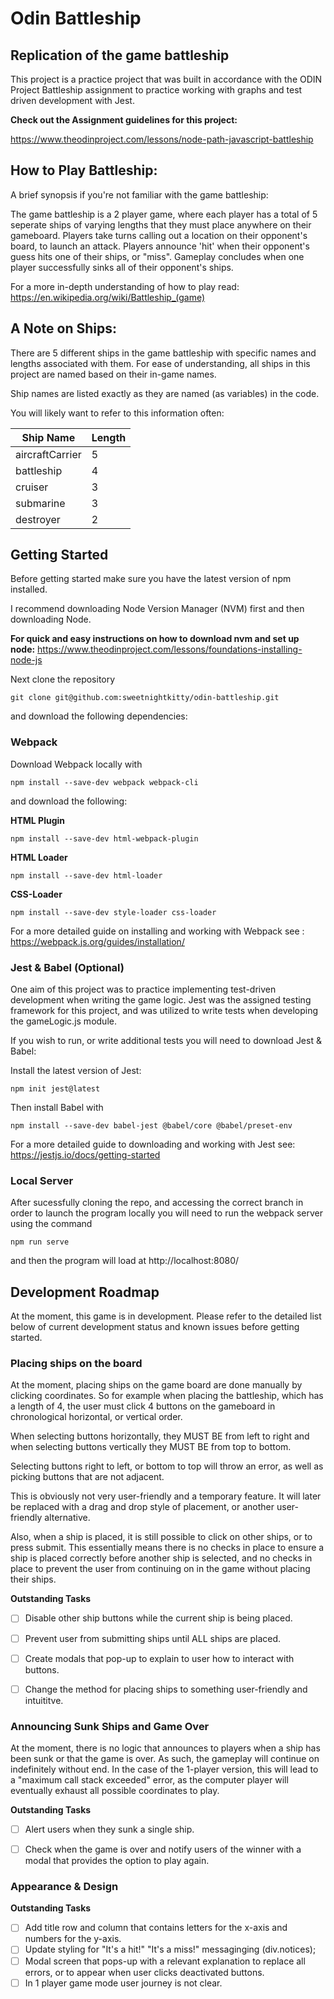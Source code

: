 # Odin Battleship

## Replication of the game battleship

This project is a practice project that was built in accordance with the ODIN Project Battleship assignment to practice working with graphs and test driven development with Jest.

**Check out the Assignment guidelines for this project:**

https://www.theodinproject.com/lessons/node-path-javascript-battleship



## How to Play Battleship:

A brief synopsis if you're not familiar with the game battleship: 

The game battleship is a 2 player game, where each player has a total of 5 seperate ships of varying lengths that they must place anywhere on their gameboard. Players take turns calling out a location on their opponent's board, to launch an attack. Players announce 'hit' when their opponent's guess hits one of their ships, or "miss". Gameplay concludes when one player successfully sinks all of their opponent's ships.  

For a more in-depth understanding of how to play read: https://en.wikipedia.org/wiki/Battleship_(game) 



## A Note on Ships:

There are 5 different ships in the game battleship with specific names and lengths associated with them. For ease of understanding, all ships in this project are named based on their in-game names. 

Ship names are listed exactly as they are named (as variables) in the code.

You will likely want to refer to this information often:

|  **Ship Name**  | **Length** |
| --------------- | ---------- |
| aircraftCarrier |      5     |
| battleship      |      4     |
| cruiser         |      3     |
| submarine       |      3     |
| destroyer       |      2     |


## Getting Started

Before getting started make sure you have the latest version of npm installed.

I recommend downloading Node Version Manager (NVM) first and then downloading Node.

**For quick and easy instructions on how to download nvm and set up node:** https://www.theodinproject.com/lessons/foundations-installing-node-js

Next clone the repository
```
git clone git@github.com:sweetnightkitty/odin-battleship.git
```

and download the following dependencies:


### Webpack

Download Webpack locally with
```
npm install --save-dev webpack webpack-cli
```
and download the following:


**HTML Plugin**
```
npm install --save-dev html-webpack-plugin
```


**HTML Loader**
```
npm install --save-dev html-loader
```


**CSS-Loader**
```
npm install --save-dev style-loader css-loader

```
For a more detailed guide on installing and working with Webpack see : https://webpack.js.org/guides/installation/



### Jest & Babel (Optional)

One aim of this project was to practice implementing test-driven development when writing the game logic. Jest was the assigned testing framework for this project, and was utilized to write tests when developing the gameLogic.js module. 

If you wish to run, or write additional tests you will need to download Jest & Babel:

Install the latest version of Jest:

```
npm init jest@latest
``` 

Then install Babel with

```
npm install --save-dev babel-jest @babel/core @babel/preset-env
```

For a more detailed guide to downloading and working with Jest see: https://jestjs.io/docs/getting-started


### Local Server

After sucessfully cloning the repo, and accessing the correct branch in order to launch the program locally you will need to run the webpack server using the command

```
npm run serve
```
and then the program will load at http://localhost:8080/ 



## Development Roadmap

At the moment, this game is in development. Please refer to the detailed list below of current development status and known issues before getting started.


### Placing ships on the board

At the moment, placing ships on the game board are done manually by clicking coordinates. So for example when placing the battleship, which has a length of 4, the user must click 4 buttons on the gameboard in chronological horizontal, or vertical order. 

When selecting buttons horizontally, they MUST BE from left to right and when selecting buttons vertically they MUST BE from top to bottom.

Selecting buttons right to left, or bottom to top will throw an error, as well as picking buttons that are not adjacent. 

This is obviously not very user-friendly and a temporary feature. It will later be replaced with a drag and drop style of placement, or another user-friendly alternative. 

Also, when a ship is placed, it is still possible to click on other ships, or to press submit. This essentially means there is no checks in place to ensure a ship is placed correctly before another ship is selected, and no checks in place to prevent the user from continuing on in the game without placing their ships. 

**Outstanding Tasks**
- [ ] Disable other ship buttons while the current ship is being placed.
- [ ] Prevent user from submitting ships until ALL ships are placed.
- [ ] Create modals that pop-up to explain to user how to interact with buttons.
- [ ] Change the method for placing ships to something user-friendly and intuititve. 


### Announcing Sunk Ships and Game Over

At the moment, there is no logic that announces to players when a ship has been sunk or that the game is over. As such, the gameplay will continue on indefinitely without end.  In the case of the 1-player version, this will lead to a "maximum call stack exceeded" error, as the computer player will eventually exhaust all possible coordinates to play. 

**Outstanding Tasks**
- [ ] Alert users when they sunk a single ship.
- [ ] Check when the game is over and notify users of the winner with a modal that provides the option to play again.


### Appearance & Design

**Outstanding Tasks**
- [ ] Add title row and column that contains letters for the x-axis and numbers for the y-axis. 
- [ ] Update styling for "It's a hit!" "It's a miss!" messaginging (div.notices);
- [ ] Modal screen that pops-up with a relevant explanation to replace all errors, or to appear when user clicks deactivated buttons.
- [ ] In 1 player game mode user journey is not clear.